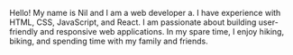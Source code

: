 Hello! My name is Nil and I am a web developer a. I have experience with HTML, CSS, JavaScript, and React. I am passionate about building user-friendly and responsive web applications. In my spare time, I enjoy hiking, biking, and spending time with my family and friends.
